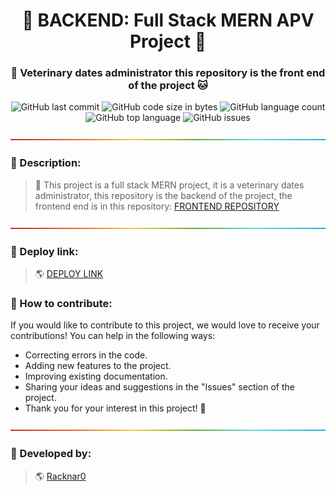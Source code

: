 
<h1 align="center">🌟 BACKEND: Full Stack MERN APV Project
🎨</h1>


<h3 align="center">🐶 Veterinary dates administrator  this repository is the front end of the project 🐱</h3>




<div align="center">
  
![GitHub last commit](https://img.shields.io/github/last-commit/Racknar0/APV_MERN_frontend)
![GitHub code size in bytes](https://img.shields.io/github/languages/code-size/Racknar0/APV_MERN_frontend)
![GitHub language count](https://img.shields.io/github/languages/count/Racknar0/APV_MERN_frontend)
![GitHub top language](https://img.shields.io/github/languages/top/Racknar0/APV_MERN_frontend)
![GitHub issues](https://img.shields.io/github/issues/Racknar0/APV_MERN_frontend)

</div>

<img src="https://raw.githubusercontent.com/Racknar0/logos/master/coleccion-logos/rainbow.png" alt="css3" width="100%" height="6" />



<h3>📄 Description:</h3>

> 📝 This project is a full stack MERN project, it is a veterinary dates administrator, this repository is the backend of the project, the frontend end is in this repository: [FRONTEND REPOSITORY](https://github.com/Racknar0/APV_MERN_frontend)

<img src="https://raw.githubusercontent.com/Racknar0/logos/master/coleccion-logos/rainbow.png" alt="css3" width="100%" height="6" />


<h3>🚀 Deploy link: </h3>

> 🌎 [DEPLOY LINK](https://mern-apv.netlify.app/ 'DEPLOY LINK')



<h3>🤝 How to contribute: </h3>

If you would like to contribute to this project, we would love to receive your contributions! You can help in the following ways:

-   Correcting errors in the code.
-   Adding new features to the project.
-   Improving existing documentation.
-   Sharing your ideas and suggestions in the "Issues" section of the project.
-   Thank you for your interest in this project! 🎉

<img src="https://raw.githubusercontent.com/Racknar0/logos/master/coleccion-logos/rainbow.png" alt="css3" width="100%" height="6" />

<h3>🤝 Developed by: </h3>

> 🌎 [Racknar0](https://github.com/Racknar0 'Deployment Link')

